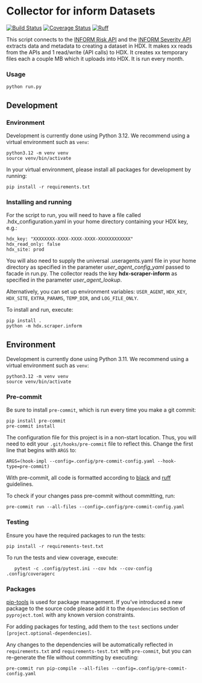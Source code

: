 # Collector for inform Datasets
[![Build Status](https://github.com/OCHA-DAP/hdx-scraper-inform/actions/workflows/run-python-tests.yaml/badge.svg)](https://github.com/OCHA-DAP/hdx-scraper-inform/actions/workflows/run-python-tests.yaml)
[![Coverage Status](https://coveralls.io/repos/github/OCHA-DAP/hdx-scraper-inform/badge.svg?branch=main&ts=1)](https://coveralls.io/github/OCHA-DAP/hdx-scraper-inform?branch=main)
[![Ruff](https://img.shields.io/endpoint?url=https://raw.githubusercontent.com/astral-sh/ruff/main/assets/badge/v2.json)](https://github.com/astral-sh/ruff)

This script connects to the [INFORM Risk API](https://drmkc.jrc.ec.europa.eu/inform-index/About) and the [INFORM Severity API](https://api.acaps.org/) extracts data and metadata to creating a dataset in HDX. It makes xx reads from the APIs and 1 read/write (API calls) to HDX. It creates xx temporary files each a couple MB which it uploads into HDX. It is run every month.

### Usage

    python run.py

## Development

### Environment

Development is currently done using Python 3.12. We recommend using a virtual
environment such as ``venv``:

    python3.12 -m venv venv
    source venv/bin/activate

In your virtual environment, please install all packages for
development by running:

    pip install -r requirements.txt

### Installing and running


For the script to run, you will need to have a file called
.hdx_configuration.yaml in your home directory containing your HDX key, e.g.:

    hdx_key: "XXXXXXXX-XXXX-XXXX-XXXX-XXXXXXXXXXXX"
    hdx_read_only: false
    hdx_site: prod

 You will also need to supply the universal .useragents.yaml file in your home
 directory as specified in the parameter *user_agent_config_yaml* passed to
 facade in run.py. The collector reads the key **hdx-scraper-inform** as specified
 in the parameter *user_agent_lookup*.

 Alternatively, you can set up environment variables: `USER_AGENT`, `HDX_KEY`,
`HDX_SITE`, `EXTRA_PARAMS`, `TEMP_DIR`, and `LOG_FILE_ONLY`.

To install and run, execute:

    pip install .
    python -m hdx.scraper.inform

## Environment

Development is currently done using Python 3.11. We recommend using a virtual
environment such as ``venv``:

    python3.12 -m venv venv
    source venv/bin/activate

### Pre-commit

Be sure to install `pre-commit`, which is run every time
you make a git commit:

```shell
pip install pre-commit
pre-commit install
```

The configuration file for this project is in a
non-start location. Thus, you will need to edit your
`.git/hooks/pre-commit` file to reflect this. Change
the first line that begins with `ARGS` to:

    ARGS=(hook-impl --config=.config/pre-commit-config.yaml --hook-type=pre-commit)

With pre-commit, all code is formatted according to
[black]("https://github.com/psf/black") and
[ruff]("https://github.com/charliermarsh/ruff") guidelines.

To check if your changes pass pre-commit without committing, run:

    pre-commit run --all-files --config=.config/pre-commit-config.yaml

### Testing

Ensure you have the required packages to run the tests:

    pip install -r requirements-test.txt

To run the tests and view coverage, execute:

`    pytest -c .config/pytest.ini --cov hdx --cov-config .config/coveragerc
`
### Packages

[pip-tools](https://github.com/jazzband/pip-tools) is used for
package management.  If you’ve introduced a new package to the
source code please add it to the `dependencies` section of
`pyproject.toml` with any known version constraints.

For adding packages for testing, add them to
the `test` sections under `[project.optional-dependencies]`.

Any changes to the dependencies will be automatically reflected in
`requirements.txt` and `requirements-test.txt` with `pre-commit`,
but you can re-generate the file without committing by executing:

    pre-commit run pip-compile --all-files --config=.config/pre-commit-config.yaml
